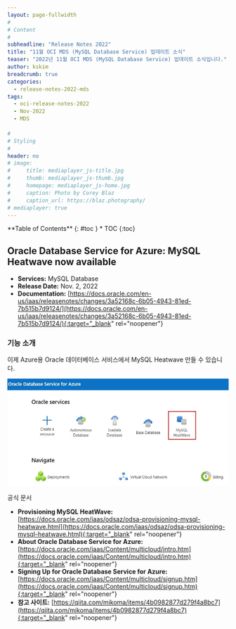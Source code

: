 ```yaml
---
layout: page-fullwidth
#
# Content
#
subheadline: "Release Notes 2022"
title: "11월 OCI MDS (MySQL Database Service) 업데이트 소식"
teaser: "2022년 11월 OCI MDS (MySQL Database Service) 업데이트 소식입니다."
author: kskim
breadcrumb: true
categories:
  - release-notes-2022-mds
tags:
  - oci-release-notes-2022
  - Nov-2022
  - MDS

#
# Styling
#
header: no
# image:
#     title: mediaplayer_js-title.jpg
#     thumb: mediaplayer_js-thumb.jpg
#     homepage: mediaplayer_js-home.jpg
#     caption: Photo by Corey Blaz
#     caption_url: https://blaz.photography/
# mediaplayer: true
---
```


<div class="panel radius" markdown="1">
**Table of Contents**
{: #toc }
*  TOC
{:toc}
</div>

## Oracle Database Service for Azure: MySQL Heatwave now available
* **Services:** MySQL Database
* **Release Date:** Nov. 2, 2022
* **Documentation:** [https://docs.oracle.com/en-us/iaas/releasenotes/changes/3a52168c-6b05-4943-81ed-7b515b7d9124/](https://docs.oracle.com/en-us/iaas/releasenotes/changes/3a52168c-6b05-4943-81ed-7b515b7d9124/){:target="_blank" rel="noopener"}

### 기능 소개
이제 Azure용 Oracle 데이터베이스 서비스에서 MySQL Heatwave 만들 수 있습니다.

![](/assets/img/dataplatform/2022/release-note/mds/11/azure_heatwave.jpeg)

공식 문서
* **Provisioning MySQL HeatWave:** [https://docs.oracle.com/iaas/odsaz/odsa-provisioning-mysql-heatwave.html](https://docs.oracle.com/iaas/odsaz/odsa-provisioning-mysql-heatwave.html){:target="_blank" rel="noopener"}
* **About Oracle Database Service for Azure:** [https://docs.oracle.com/iaas/Content/multicloud/intro.htm](https://docs.oracle.com/iaas/Content/multicloud/intro.htm){:target="_blank" rel="noopener"}
* **Signing Up for Oracle Database Service for Azure:** [https://docs.oracle.com/iaas/Content/multicloud/signup.htm](https://docs.oracle.com/iaas/Content/multicloud/signup.htm){:target="_blank" rel="noopener"}
* **참고 사이트:** [https://qiita.com/mikoma/items/4b0982877d279f4a8bc7](https://qiita.com/mikoma/items/4b0982877d279f4a8bc7){:target="_blank" rel="noopener"}
